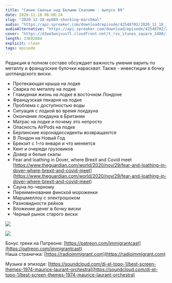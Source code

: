 ```yaml
---
title: "Синие Свиньи над Белыми Скалами - выпуск 89"
date: 2020-12-18 06:00:24
slug: "2020-12-18-ep089-shocking-marshmal"
audio: "https://api.spreaker.com/download/episode/42548702/2020_12_18_icast_ep089_shocking_marshmallow.mp3"
audioAlternative: "https://api.spreaker.com/download/episode/42548702/2020_12_18_icast_ep089_shocking_marshmallow.mp3"
cover: "https://d3wo5wojvuv7l.cloudfront.net/t_rss_itunes_square_1400/images.spreaker.com/original/f7b70623cbf97305738e5ec19c138874.jpg"
length: 33692884
explicit: clean
tags: episode
---
```


Редакция в полном составе обсуждает важность умения варить по металлу и французские булочки нарасхват. Также - инвестиции в бочку шотландского виски.
  
* Протекающая крыша на лодке  
* Сварка по металлу на лодке  
* Гламурная жизнь на лодке в восточном Лондоне  
* Французская пекарня на лодке  
* Проблема с доступностью воды  
* Ситуация с лодкой во время локдауна  
* Окончание локдауна в Британии  
* Матрас на лодке и почему это непросто  
* Опасность AirPods на лодке  
* Берлинские коронадиссиденты возвращаются  
* В Лондон на Новый Год  
* Брекзит с 1-го января и что меняется  
* Кент и очереди грузовиков  
* Довер и белые скалы  
* Fear and loathing in Dover, where Brexit and Covid meet [https://www.theguardian.com/world/2020/nov/29/fear-and-loathing-in-dover-where-brexit-and-covid-meet](https://www.theguardian.com/world/2020/nov/29/fear-and-loathing-in-dover-where-brexit-and-covid-meet)  
* Сауна по-черному  
* Переименование финской мороженки  
* Маршмеллоу с электрошоком  
* Разновидности рейхов  
* Вложение денег в бочку виски  
* Черный рынок старого виски

![](/media/images/2020-11-25-welder-huelder.jpg)

![](/media/images/2020-11-25-welder-huelder-2.jpg)
  
Бонус треки на Патреоне: [https://patreon.com/immigrantcast](https://patreon.com/immigrantcast)  
Наша страничка: [https://radioimmigrant.com](https://radioimmigrant.com)  
  
Музыка в эпизоде: [https://soundcloud.com/dj-el-topo-1/best-screen-themes-1974-maurice-laurant-orchestra](https://soundcloud.com/dj-el-topo-1/best-screen-themes-1974-maurice-laurant-orchestra)
